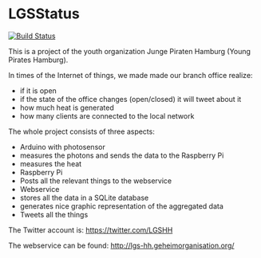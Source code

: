 LGSStatus
=========

[![Build Status](https://travis-ci.org/jupishamburg/LGSStatus.png)](https://travis-ci.org/jupishamburg/LGSStatus)

This is a project of the youth organization Junge Piraten Hamburg (Young Pirates Hamburg).

In times of the Internet of things, we made made our branch office realize:

* if it is open
* if the state of the office changes (open/closed) it will tweet about it
* how much heat is generated
* how many clients are connected to the local network

The whole project consists of three aspects:

* Arduino with photosensor
 * measures the photons and sends the data to the Raspberry Pi
 * measures the heat
* Raspberry Pi
 * Posts all the relevant things to the webservice
* Webservice
 * stores all the data in a SQLite database
 * generates nice graphic representation of the aggregated data
 * Tweets all the things

The Twitter account is: https://twitter.com/LGSHH

The webservice can be found: http://lgs-hh.geheimorganisation.org/

